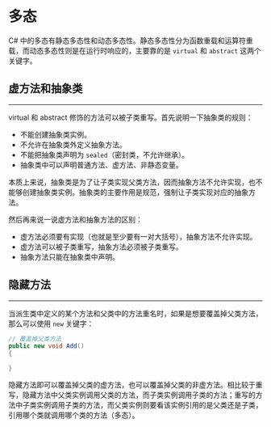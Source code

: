 # 多态

C# 中的多态有静态多态性和动态多态性。静态多态性分为函数重载和运算符重载，而动态多态性则是在运行时响应的，主要靠的是 `virtual` 和 `abstract` 这两个关键字。

## 虚方法和抽象类

---

virtual 和 abstract 修饰的方法可以被子类重写。首先说明一下抽象类的规则：

* 不能创建抽象类实例。
* 不允许在抽象类外定义抽象方法。
* 不能把抽象类声明为 `sealed`（密封类，不允许继承）。
* 抽象类中可以声明普通方法、虚方法、非静态变量。

本质上来说，抽象类是为了让子类实现父类方法，因而抽象方法不允许实现，也不能够创建抽象类实例。抽象类的主要作用是规范，强制让子类实现对应的抽象方法。

然后再来说一说虚方法和抽象方法的区别：

* 虚方法必须要有实现（也就是至少要有一对大括号），抽象方法不允许实现。
* 虚方法可以被子类重写，抽象方法必须被子类重写。
* 抽象方法只能在抽象类中声明。

## 隐藏方法

---

当派生类中定义的某个方法和父类中的方法重名时，如果是想要覆盖掉父类方法，那么可以使用 `new` 关键字：

```csharp
// 覆盖掉父类方法
public new void Add()
{

}
```

隐藏方法即可以覆盖掉父类的虚方法，也可以覆盖掉父类的非虚方法。相比较于重写，隐藏方法中父类实例调用父类的方法，而子类实例调用子类的方法；重写的方法中子类实例调用子类的方法，而父类实例则要看该实例引用的是父类还是子类，引用哪个类就调用哪个类的方法（多态）。